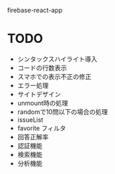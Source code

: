 
firebase-react-app

# TODO

* シンタックスハイライト導入
* コードの行数表示
* スマホでの表示不正の修正
* エラー処理
* サイトデザイン
* unmount時の処理
* randomで10問以下の場合の処理
* issueList
* favorite フィルタ
* 回答正解率
* 認証機能
* 検索機能
* 分析機能

